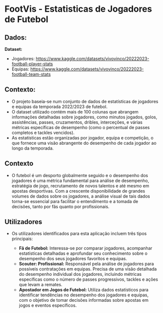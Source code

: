 # FootVis - Estatisticas de Jogadores de Futebol

## Dados:

**Dataset:** 
- Jogadores: https://www.kaggle.com/datasets/vivovinco/20222023-football-player-stats 
- Equipas: https://www.kaggle.com/datasets/vivovinco/20222023-football-team-stats

## Contexto:
- O projeto baseia-se num conjunto de dados de estatísticas de jogadores e equipas da temporada 2022/2023 de futebol. 
- O dataset utilizado contém mais de 100 colunas que abrangem informações detalhadas sobre jogadores, como minutos jogados, golos, assistências, passes, cruzamentos, dribles, interceções, e várias métricas específicas de desempenho (como o percentual de passes completos e tackles vencidos). 
- As estatísticas estão organizadas por jogador, equipa e competição, o que fornece uma visão abrangente do desempenho de cada jogador ao longo da temporada.


## Contexto

- O futebol é um desporto globalmente seguido e o desempenho dos jogadores é uma métrica fundamental para análise de desempenho, estratégia de jogo, recrutamento de novos talentos e até mesmo em apostas desportivas. Com a crescente disponibilidade de grandes volumes de dados sobre os jogadores, a análise visual de tais dados torna-se essencial para facilitar o entendimento e a tomada de decisões, tanto por fãs quanto por profissionais.

## Utilizadores

- Os utilizadores identificados para esta aplicação incluem três tipos principais:

    - **Fã de Futebol:** Interessa-se por comparar jogadores, acompanhar estatísticas detalhadas e aprofundar seu conhecimento sobre o desempenho dos seus jogadores favoritos e equipas.
    - **Scouter: Profissional:** Responsável pela análise de jogadores para possíveis contratações em equipas. Precisa de uma visão detalhada do desempenho individual dos jogadores, incluindo métricas específicas como o número de passes progressivos, tackles e ações que levam a remates.
    - **Apostador em Jogos de Futebol:** Utiliza dados estatísticos para identificar tendências no desempenho dos jogadores e equipas, com o objetivo de tomar decisões informadas sobre apostas em jogos e eventos específicos.